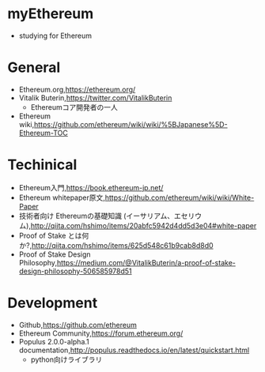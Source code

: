 # myEthereum
- studying for Ethereum

# General  
- Ethereum.org,https://ethereum.org/  
- Vitalik Buterin,https://twitter.com/VitalikButerin  
  - Ethereumコア開発者の一人
- Ethereum wiki,https://github.com/ethereum/wiki/wiki/%5BJapanese%5D-Ethereum-TOC  

# Techinical  
- Ethereum入門,https://book.ethereum-jp.net/  
- Ethereum whitepaper原文,https://github.com/ethereum/wiki/wiki/White-Paper  
- 技術者向け Ethereumの基礎知識 (イーサリアム、エセリウム),http://qiita.com/hshimo/items/20abfc5942d4dd5d3e04#white-paper  
- Proof of Stake とは何か?,http://qiita.com/hshimo/items/625d548c61b9cab8d8d0
- Proof of Stake Design Philosophy,https://medium.com/@VitalikButerin/a-proof-of-stake-design-philosophy-506585978d51  

# Development  
- Github,https://github.com/ethereum  
- Ethereum Community,https://forum.ethereum.org/  
- Populus 2.0.0-alpha.1 documentation,http://populus.readthedocs.io/en/latest/quickstart.html  
  - python向けライブラリ  

